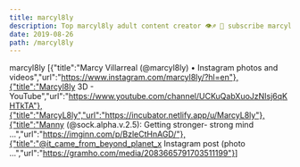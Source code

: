 ```yaml
---
title: marcyl8ly
description: Top marcyl8ly adult content creator 👁♐️ 👑 subscribe marcyl8ly to my porn site below IG marcyl8ly
date: 2019-08-26
path: /marcyl8ly
---
```


marcyl8ly
[{"title":"Marcy Villarreal (@marcyl8ly) • Instagram photos and videos","url":"https://www.instagram.com/marcyl8ly/?hl=en"},{"title":"Marcyl8ly 3D - YouTube","url":"https://www.youtube.com/channel/UCKuQabXuoJzNIsj6qKHTkTA"},{"title":"MarcyL8ly","url":"https://incubator.netlify.app/u/MarcyL8ly"},{"title":"Manny (@sock.alpha.v.2.5): Getting stronger- strong mind ...","url":"https://imginn.com/p/BzleCtHnAGD/"},{"title":"@it_came_from_beyond_planet_x Instagram post (photo ...","url":"https://gramho.com/media/2083665791703511199"}]

